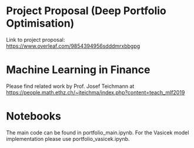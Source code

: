 # Project Proposal (Deep Portfolio Optimisation)
Link to project proposal:  https://www.overleaf.com/9854394956sdddmrxbbgpg

# Machine Learning in Finance
Please find related work by Prof. Josef Teichmann at https://people.math.ethz.ch/~jteichma/index.php?content=teach_mlf2019

# Notebooks
The main code can be found in portfolio_main.ipynb. For the Vasicek model implementation please use portfolio_vasicek.ipynb.